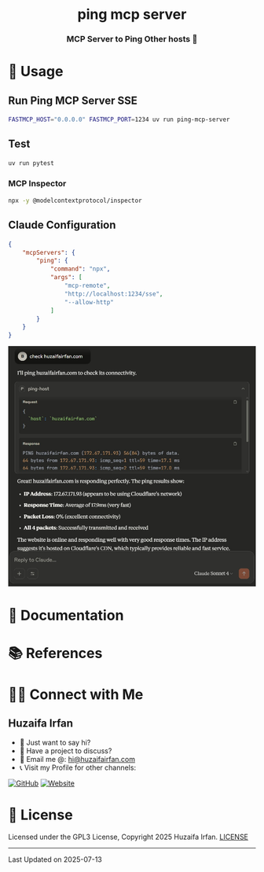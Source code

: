 <div align="center">
  <h1>ping mcp server</h1>
  <p><h3 align="center">MCP Server to Ping Other hosts 🚀</h3></p>
</div>


# 🚀 Usage
## Run Ping MCP Server SSE

```sh
FASTMCP_HOST="0.0.0.0" FASTMCP_PORT=1234 uv run ping-mcp-server
```

## Test

```sh
uv run pytest
```

### MCP Inspector

```sh
npx -y @modelcontextprotocol/inspector
```

## Claude Configuration

```json
{
    "mcpServers": {
        "ping": {
            "command": "npx",
            "args": [
                "mcp-remote",
                "http://localhost:1234/sse",
                "--allow-http"
            ]
        }
    }
}
```

![claude](claude.jpg)

# 📝 Documentation

# 📚 References


# 🤝🏻 Connect with Me

## Huzaifa Irfan

- 💬 Just want to say hi?
- 🚀 Have a project to discuss?
- 📧 Email me @: [hi@huzaifairfan.com](mailto:hi@huzaifairfan.com)
- 📞 Visit my Profile for other channels:

[![GitHub](https://img.shields.io/badge/Github-%23222.svg?style=for-the-badge&logo=github&logoColor=white)](https://github.com/HuzaifaIrfan/)
[![Website](https://img.shields.io/badge/Website-%23222.svg?style=for-the-badge&logo=google-chrome&logoColor==%234285F4)](https://www.huzaifairfan.com)

# 📜 License

Licensed under the GPL3 License, Copyright 2025 Huzaifa Irfan. [LICENSE](LICENSE)
<hr />

Last Updated on 2025-07-13
